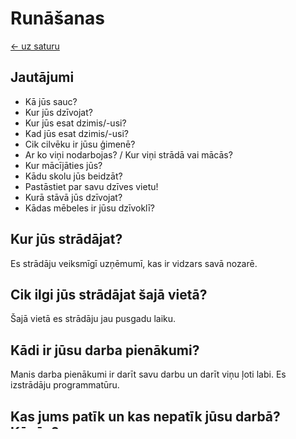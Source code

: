 Runāšanas
=========

[← uz saturu](https://github.com/arbitrary-dev/latviesu-valoda#saturs)

## Jautājumi

- Kā jūs sauc?
- Kur jūs dzīvojat?
- Kur jūs esat dzimis/-usi?
- Kad jūs esat dzimis/-usi?
- Cik cilvēku ir jūsu ģimenē?
- Ar ko viņi nodarbojas? / Kur viņi strādā vai mācās?
- Kur mācījāties jūs?
- Kādu skolu jūs beidzāt?
- Pastāstiet par savu dzīves vietu!
- Kurā stāvā jūs dzīvojat?
- Kādas mēbeles ir jūsu dzīvoklī?

## Kur jūs strādājat?

Es strādāju veiksmīgī uzņēmumī, kas ir vidzars savā nozarē.

## Cik ilgi jūs strādājat šajā vietā?

Šajā vietā es strādāju jau pusgadu laiku.

## Kādi ir jūsu darba pienākumi?

Manis darba pienākumi ir darīt savu darbu un darīt viņu ļoti labi.
Es izstrādāju programmatūru.

## Kas jums patīk un kas nepatīk jūsu darbā? Kāpēc?

Man ļoti patīk cilvekus manā darbā un nepatīk dzīvnieku, papagaili. Kāpēc?
Tāpēc ka viņš ir ļoti skaļš un bezkaunīgs, kad zagt svešaiju pārtiku.

## Kur jūs apguvāt savu profesiju?

Es ilgi un sāpīgi sevi izglītoju pats.

## Kādēļ jūs izvēlējāties šo profesiju/darbavietu?

Tas ir viss, ko es varu darīt.

Kādas citas profesijas/specialitātes vēl jums patīk un interesē? Kāpēc?
Kur jūs pērkat pārtikas produktus? Kāpēc tieši šajā veikalā?
Ko jūs darāt brīvajā laikā?
Kurš gadalaiks jums patīk?

## Balsta frāzes

- Uzskatu, ka …
- No savas pieredzes varu secināt …
- Sabiedrībā valda uzskats, ka …
- To pierāda fakts / statistikas dati, ka …
- Apkopojot iepriekš teikto, varu secināt, ka …
- Patlaban ir dažādi uzskati par …
- Var rasties šaubas par … , tomēr es uzskatu, ka …
- Varu secināt, ka …
- Esmu pārliecināts/-ta, ka …
- Pārsteidzoši, ka …
- Vēlētos uzsvērt, ka …
- Pamatojoties uz … , varu secināt, ka …
- Pirmkārt, …
- Otrkārt, …
- Visbeidzot, treškārt, …
- Apkopojot faktus / informāciju, varu secināt, ka …
- Izvērtējot cēloņus / argumentus / faktus un veicot to savstarpējo salīdzināšanu,
  nākas secināt, ka …
- Man ļoti būtiski šķiet …
- No teiktā izriet, ka …
